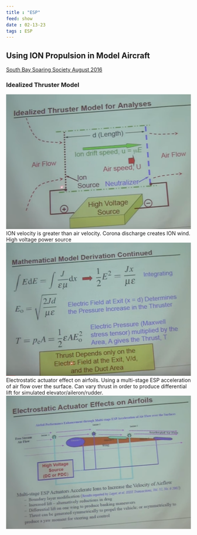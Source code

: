 ```yaml
---
title : "ESP"
feed: show
date : 02-13-23
tags : ESP
---
```


## Using ION Propulsion in Model Aircraft

[South Bay Soaring Society August 2016](https://www.youtube.com/watch?v=C_WiNE9gtzw)



### Idealized Thruster Model
![](notes/images/Idealized%20Thruster%20Model.png)
ION velocity is greater than air velocity. Corona discharge creates ION wind. High voltage power source
![](notes/images/Thrust%20Electric%20Field%20at%20Exit.png)
Electrostatic actuator effect on airfoils. Using a multi-stage ESP acceleration of air flow over the surface. Can vary thrust in order to produce differential lift for simulated elevator/aileron/rudder.
![](notes/aviation/cutting%20edge/images/ESD%20on%20Airfoil.png)
